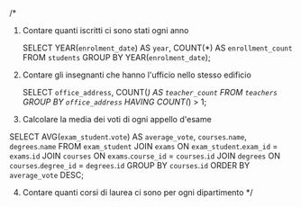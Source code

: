 /\*

1. Contare quanti iscritti ci sono stati ogni anno

   SELECT YEAR(`enrolment_date`) AS `year`, COUNT(\*) AS `enrollment_count`
   FROM `students`
   GROUP BY YEAR(`enrolment_date`);

2. Contare gli insegnanti che hanno l'ufficio nello stesso edificio

   SELECT `office_address`, COUNT(_) AS `teacher_count`
   FROM `teachers`
   GROUP BY `office_address`
   HAVING COUNT(_) > 1;

3. Calcolare la media dei voti di ogni appello d'esame

SELECT AVG(`exam_student`.`vote`) AS `average_vote`, `courses`.`name`, `degrees`.`name`
FROM `exam_student`
JOIN `exams` ON `exam_student`.`exam_id` = `exams`.`id`
JOIN `courses` ON `exams`.`course_id` = `courses`.`id`
JOIN `degrees` ON `courses`.`degree_id` = `degrees`.`id`
GROUP BY `courses`.`id`
ORDER BY `average_vote` DESC;

4. Contare quanti corsi di laurea ci sono per ogni dipartimento
   \*/
